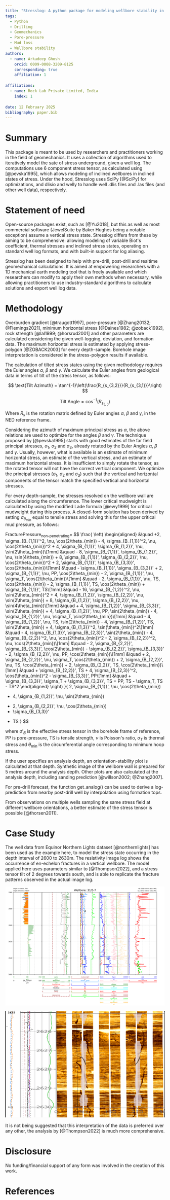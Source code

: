 ```yaml
---
title: "Stresslog: A python package for modeling wellbore stability in inclined stress states"
tags:
  - Python
  - Drilling
  - Geomechanics
  - Pore-pressure
  - Mud loss
  - Wellbore stability
authors:
  - name: Arkadeep Ghosh
    orcid: 0009-0008-3209-8125
    corresponding: true
    affiliation: 1

affiliations:
  - name: Rock Lab Private Limited, India
    index: 1

date: 12 February 2025
bibliography: paper.bib
---
```


# Summary

This package is meant to be used by researchers and practitioners working in the field of geomechanics. It uses a collection of algorithms used to iteratively model the sate of stress underground, given a well log. The computations use 6 component stress tensor, as calculated using [@pevska1995], which allows modeling of inclined wellbores in inclined states of stress. Under the hood, Stresslog uses SciPy [@SciPy] for optimizations, and dlisio and welly to handle well .dlis files and .las files (and other well data), respectively.

# Statement of need

Open-source packages exist, such as [@Yu2018], but this as well as most commercial software (JewelSuite by Baker Hughes being a notable exception) assume a vertical stress state. Stresslog differs from these by aiming to be comprehensive: allowing modeling of variable Biot's coefficient, thermal stresses and inclined stress states, operating on standard well log formats, and with built-in support for log aliasing.

Stresslog has been designed to help with pre-drill, post-drill and realtime geomechanical calculations. It is aimed at empowering researchers with a 1D mechanical earth modeling tool that is freely available and which researchers can modify to apply their own methods when necessary, while allowing practitioners to use industry-standard algorithms to calculate solutions and export well log data.

# Methodology

Overburden gradient [@traugott1997], pore-pressure [@Zhang20132; @Flemings2021], minimum horizontal stress [@Daines1982; @zoback1992], rock strength [@lal1999; @horsrud2001] and other parameters are calculated considering the given well-logging, deviation, and formation data. The maximum horizontal stress is estimated by applying stress-polygon [@ZOBACK2003] for every depth-sample. Borehole image interpretation is considered in the stress-polygon results if available.

The calculation of tilted stress states using the given methodology requires the Euler angles $\alpha$, $\beta$ and $\gamma$. We calculate the Euler angles from geological data in terms of tilt of the stress tensor, as follows:

$$
\text{Tilt Azimuth} = \tan^{-1}\left(\frac{R_{s_{3,2}}}{R_{s_{3,1}}}\right)
$$

$$
\text{Tilt Angle} = \cos^{-1}(R_{s_{3,3}})
$$

Where $R_s$ is the rotation matrix defined by Euler angles $\alpha$, $\beta$ and $\gamma$, in the NED reference frame.

Considering the azimuth of maximum principal stress as $\alpha$, the above relations are used to optimize for the angles $\beta$ and $\gamma$. The technique proposed by [@pevska1995] starts with good estimates of the far field principal stresses, $\sigma_1$, $\sigma_2$ and $\sigma_3$, already rotated by the Euler Angles $\alpha$, $\beta$ and $\gamma$. Usually, however, what is available is an estimate of minimum horizontal stress, an estimate of the vertical stress, and an estimate of maximum horizontal stress. It is insufficient to simply rotate the tensor, as the rotated tensor will not have the correct vertical component. We optimize the principal stresses ($\sigma_1$, $\sigma_2$ and $\sigma_3$) such that the vertical and horizontal components of the tensor match the specified vertical and horizontal stresses.

For every depth-sample, the stresses resolved on the wellbore wall are calculated along the circumference. The lower critical mudweight is calculated by using the modified Lade formula [@ewy1999] for critical mudweight during this process. A closed-form solution has been derived by setting $\sigma_{\theta_{\min}}$ equal to tensile stress and solving this for the upper critical mud pressure, as follows:

$\text{FracturePressure}_{\text{non-penetrating}} =$
$$
\frac{
  \left(
  \begin{aligned}
    &\quad +2\, \sigma_{B_{1,1}}'^2\, \nu\, \cos(2\theta_{min})
      - 4\, \sigma_{B_{1,1}}'^2\, \nu\, \cos(2\theta_{min})^2
      + 4\, \sigma_{B_{1,1}}'\, \sigma_{B_{1,2}}'\, \nu\, \sin(2\theta_{min})\\[1mm]
    &\quad - 8\, \sigma_{B_{1,1}}'\, \sigma_{B_{1,2}}'\, \nu\, \sin(4\theta_{min})
      + 8\, \sigma_{B_{1,1}}'\, \sigma_{B_{2,2}}'\, \nu\, \cos(2\theta_{min})^2
      + 2\, \sigma_{B_{1,1}}'\, \sigma_{B_{3,3}}'\, \cos(2\theta_{min})\\[1mm]
    &\quad - \sigma_{B_{1,1}}'\, \sigma_{B_{3,3}}'
      + 2\, \sigma_{B_{1,1}}'\, \nu\, PP\, \cos(2\theta_{min})
      - 2\, \sigma_{B_{1,1}}'\, \nu\, \sigma_T\, \cos(2\theta_{min})\\[1mm]
    &\quad - 2\, \sigma_{B_{1,1}}'\, \nu\, TS\, \cos(2\theta_{min})
      - 2\, \sigma_{B_{1,1}}'\, TS\, \cos(2\theta_{min})
      + \sigma_{B_{1,1}}'\, TS\\[1mm]
    &\quad - 16\, \sigma_{B_{1,2}}'^2\, \nu\, \sin(2\theta_{min})^2
      + 4\, \sigma_{B_{1,2}}'\, \sigma_{B_{2,2}}'\, \nu\, \sin(2\theta_{min})
      + 8\, \sigma_{B_{1,2}}'\, \sigma_{B_{2,2}}'\, \nu\, \sin(4\theta_{min})\\[1mm]
    &\quad + 4\, \sigma_{B_{1,2}}'\, \sigma_{B_{3,3}}'\, \sin(2\theta_{min})
      + 4\, \sigma_{B_{1,2}}'\, \nu\, PP\, \sin(2\theta_{min})
      - 4\, \sigma_{B_{1,2}}'\, \nu\, \sigma_T\, \sin(2\theta_{min})\\[1mm]
    &\quad - 4\, \sigma_{B_{1,2}}'\, \nu\, TS\, \sin(2\theta_{min})
      - 4\, \sigma_{B_{1,2}}'\, TS\, \sin(2\theta_{min})
      + 4\, \sigma_{B_{1,3}}'^2\, \sin(\theta_{min})^2\\[1mm]
    &\quad - 4\, \sigma_{B_{1,3}}'\, \sigma_{B_{2,3}}'\, \sin(2\theta_{min})
      - 4\, \sigma_{B_{2,2}}'^2\, \nu\, \cos(2\theta_{min})^2
      - 2\, \sigma_{B_{2,2}}'^2\, \nu\, \cos(2\theta_{min})\\[1mm]
    &\quad - 2\, \sigma_{B_{2,2}}'\, \sigma_{B_{3,3}}'\, \cos(2\theta_{min})
      - \sigma_{B_{2,2}}'\, \sigma_{B_{3,3}}'
      - 2\, \sigma_{B_{2,2}}'\, \nu\, PP\, \cos(2\theta_{min})\\[1mm]
    &\quad + 2\, \sigma_{B_{2,2}}'\, \nu\, \sigma_T\, \cos(2\theta_{min})
      + 2\, \sigma_{B_{2,2}}'\, \nu\, TS\, \cos(2\theta_{min})
      + 2\, \sigma_{B_{2,2}}'\, TS\, \cos(2\theta_{min})\\[1mm]
    &\quad + \sigma_{B_{2,2}}'\, TS
      + 4\, \sigma_{B_{2,3}}'^2\, \cos(\theta_{min})^2
      - \sigma_{B_{3,3}}'\, PP\\[1mm]
    &\quad + \sigma_{B_{3,3}}'\, \sigma_T
      + \sigma_{B_{3,3}}'\, TS
      + PP\, TS
      - \sigma_T\, TS
      - TS^2
  \end{aligned}
  \right)
}{
  2\, \sigma_{B_{1,1}}'\, \nu\, \cos(2\theta_{min})
  + 4\, \sigma_{B_{1,2}}'\, \nu\, \sin(2\theta_{min})
  - 2\, \sigma_{B_{2,2}}'\, \nu\, \cos(2\theta_{min})
  - \sigma_{B_{3,3}}'
  + TS
}
$$

where $\sigma'_B$ is the effective stress tensor in the borehole frame of reference, PP is pore-pressure, TS is tensile strength, $\nu$ is Poisson's ratio, $\sigma_T$ is thermal stress and $\theta_{\min}$ is the circumferential angle corresponding to minimum hoop stress.

If the user specifies an analysis depth, an orientation-stability plot is calculated at that depth. Synthetic image of the wellbore wall is prepared for 5 metres around the analysis depth. Other plots are also calculated at the analysis depth, including sanding prediction [@willson2002; @Zhang2007].

For pre-drill forecast, the function get_analog() can be used to derive a log-prediction from nearby post-drill well by interpolation using formation tops.

From observations on multiple wells sampling the same stress field at different wellbore orientations, a better estimate of the stress tensor is possible [@thorsen2011].

# Case Study

The well data from Equinor Northern Lights dataset [@northernlights] has been used as the example here, to model the stress state occurring in the depth interval of 2600 to 2630m. The resistivity image log shows the occurrence of en-echelon fractures in a vertical wellbore. The model applied here uses parameters similar to [@Thompson2022], and a stress tensor tilt of 2 degrees towards south, and is able to replicate the fracture patterns observed in the actual image log.

![Model of Northern Lights Eos Well showing the Drake I, II and IntraMarine formations.](./figures/WellPlot.png)

![Fracture motifs calculated at 2627.5m and superimposed onto the image log.](./figures/overlay.png)

It is not being suggested that this interpretation of the data is preferred over any other, the analysis by [@Thompson2022] is much more comprehensive.

# Disclosure
No funding/financial support of any form was involved in the creation of this work.

# References